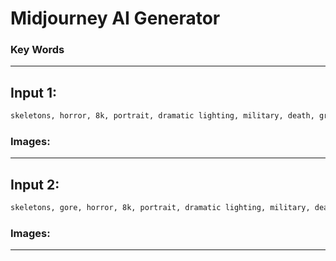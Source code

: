 # Midjourney AI Generator

### Key Words



---

## Input 1:

```bash
skeletons, horror, 8k, portrait, dramatic lighting, military, death, grim reaper pulling out a soul out of a human, evil, hyper realistic, dark, lava, medieval, black plague
```

### Images:

---

## Input 2:

```bash
skeletons, gore, horror, 8k, portrait, dramatic lighting, military, death, grim reaper pulling out a soul out of a human, evil, hyper realistic, dark, lava, blood, medieval, black plague
```

### Images:

---
